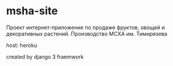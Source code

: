 # msha-site

Проект интернет-приложение по продаже фруктов, овощей и декоративных растений. Производство МСХА им. Тимирязева

host: heroku

created by django 3 fraemwork
